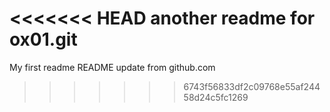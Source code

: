 <<<<<<< HEAD
another readme for ox01.git
=======
My first readme
README update from github.com
>>>>>>> 6743f56833df2c09768e55af24458d24c5fc1269
